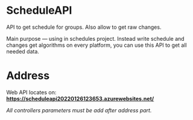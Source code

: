 # ScheduleAPI
API to get schedule for groups. Also allow to get raw changes.

Main purpose — using in schedules project.
Instead write schedule and changes get algorithms on every platform, you can use this API to get all needed data.

# Address
Web API locates on:
<strong>https://scheduleapi20220126123653.azurewebsites.net/</strong>

<i>All controllers parameters must be add after address part.</i>
